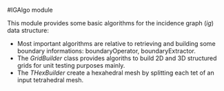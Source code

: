 #IGAlgo module

This module provides some basic algorithms for the incidence graph (*ig*) data structure:
- Most important algorithms are relative to retrieving and building some boundary informations: boundaryOperator, boundaryExtractor.
- The *GridBuilder* class provides algoriths to build 2D and 3D structured grids for unit testing purposes mainly.
- The *THexBuilder* create a hexahedral mesh by splitting each tet of an input tetrahedral mesh.
